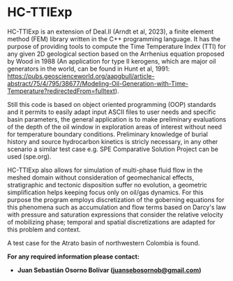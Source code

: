 # HC-TTIExp
HC-TTIExp is an extension of Deal.II (Arndt et al, 2023), a finite element method (FEM) library written in the C++ programming language. It has the purpose of providing tools to compute the Time Temperature Index (TTI) for any given 2D geological section based on the Arrhenius equation proposed by Wood in 1988 (An application for type II kerogens, which are major oil generators in the world, can be found in Hunt et al, 1991: https://pubs.geoscienceworld.org/aapgbull/article-abstract/75/4/795/38677/Modeling-Oil-Generation-with-Time-Temperature?redirectedFrom=fulltext).

Still this code is based on object oriented programming (OOP) standards and it permits to easily adapt input ASCII files to user needs and specific basin parameters, the general application is to make preliminary evaluations of the depth of the oil window in exploration areas of interest without need for temperature boundary conditions. Preliminary knowledge of burial history and source hydrocarbon kinetics is stricly necessary, in any other scenario a similar test case e.g. SPE Comparative Solution Project can be used (spe.org).

HC-TTIExp also allows for simulation of multi-phase fluid flow in the meshed domain without consideration of geomechanical effects, stratigraphic and tectonic disposition suffer no evolution, a geometric simplification helps keeping focus only on oil/gas dynamics. For this purpose the program employs discretization of the goberning equations for this phenomena such as accumulation and flow terms based on Darcy's law with pressure and saturation expressions that consider the relative velocity of mobilizing phase; temporal and spatial discretizations are adapted for this problem and context.

A test case for the Atrato basin of northwestern Colombia is found.

<b>For any required information please contact<b>:
* Juan Sebastián Osorno Bolívar (juansebosornob@gmail.com)
